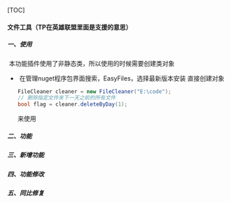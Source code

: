 [TOC]

#### 文件工具（TP在英雄联盟里面是支援的意思）

##### 一、使用

​	本功能插件使用了非静态类，所以使用的时候需要创建类对象

- ​	在管理nuget程序包界面搜索，EasyFiles，选择最新版本安装 直接创建对象

  ```c#
  FileCleaner cleaner = new FileCleaner("E:\code");
  // 删除指定文件夹下一天之前的所有文件
  bool flag = cleaner.deleteByDay(1);
  ```

  来使用


##### 二、功能

##### 三、新增功能

##### 四、功能修改

##### 五、同比修复

​	

